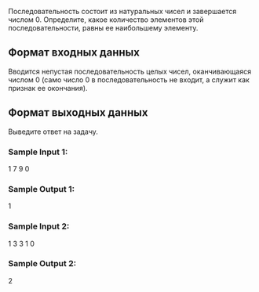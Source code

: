Последовательность состоит из натуральных чисел и завершается числом 0. Определите, какое количество элементов этой последовательности, равны ее наибольшему элементу.

## Формат входных данных
Вводится непустая последовательность целых чисел, оканчивающаяся числом 0 (само число 0 в последовательность не входит, а служит как признак ее окончания).
## Формат выходных данных
Выведите ответ на задачу.
### Sample Input 1:

1
7
9
0
### Sample Output 1:

1
### Sample Input 2:

1
3
3
1
0
### Sample Output 2:

2
